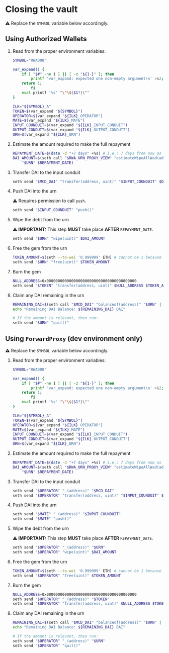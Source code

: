 # Closing the vault

⚠️ Replace the `SYMBOL` variable below accordingly.

## Using Authorized Wallets

1. Read from the proper environment variables:

   ```bash
   SYMBOL="RWA008"
   ```

   ```bash
   var_expand() {
       if [ "$#" -ne 1 ] || [ -z "${1-}" ]; then
           printf 'var_expand: expected one non-empty argument\n' >&2;
       return 1;
           fi
       eval printf '%s' "\"\${$1?}\""
   }

   ILK="${SYMBOL}_A"
   TOKEN=$(var_expand "${SYMBOL}")
   OPERATOR=$(var_expand "${ILK}_OPERATOR")
   MATE=$(var_expand "${ILK}_MATE")
   INPUT_COUNDUIT=$(var_expand "${ILK}_INPUT_CONDUIT")
   OUTPUT_CONDUIT=$(var_expand "${ILK}_OUTPUT_CONDUIT")
   URN=$(var_expand "${ILK}_URN")
   ```

2. Estimate the amount required to make the full repayment

   ```bash
   REPAYMENT_DATE=$(date -d "+7 days" +%s) # i.e.: 7 days from now as UNIX timestamp
   DAI_AMOUNT=$(seth call "$RWA_URN_PROXY_VIEW" "estimateWipeAllWad(address, uint)" \
       "$URN" $REPAYMENT_DATE)
   ```

3. Transfer DAI to the input conduit

   ```bash
   seth send "$MCD_DAI" "transfer(address, uint)" "$INPUT_COUNDUIT" $DAI_AMOUNT
   ```

4. Push DAI into the urn

   ⚠️ Requires permission to call `push`.

   ```bash
   seth send "$INPUT_COUNDUIT" "push()"
   ```

5. Wipe the debt from the urn

   **⚠️ IMPORTANT:** This step **MUST** take place **AFTER** `REPAYMENT_DATE`.

   ```bash
   seth send "$URN" "wipe(uint)" $DAI_AMOUNT
   ```

6. Free the gem from the urn

   ```bash
   TOKEN_AMOUNT=$(seth --to-wei '0.999999' ETH) # cannot be 1 because of rounding issues
   seth send "$URN" "free(uint)" $TOKEN_AMOUNT
   ```

7. Burn the gem

   ```bash
   NULL_ADDRESS=0x0000000000000000000000000000000000000000
   seth send "$TOKEN" "transfer(address, uint)" $NULL_ADDRESS $TOKEN_AMOUNT
   ```

8. Claim any DAI remaining in the urn

   ```bash
   REMAINING_DAI=$(seth call "$MCD_DAI" "balanceof(address)" "$URN" | seth --from-wei)
   echo "Remaining DAI Balance: ${REMAINING_DAI} DAI"

   # If the amount is relevant, then run:
   seth send "$URN" "quit()"
   ```

## Using `ForwardProxy` (dev environment only)

⚠️ Replace the `SYMBOL` variable below accordingly.

1. Read from the proper environment variables:

   ```bash
   SYMBOL="RWA008"
   ```

   ```bash
   var_expand() {
       if [ "$#" -ne 1 ] || [ -z "${1-}" ]; then
           printf 'var_expand: expected one non-empty argument\n' >&2;
       return 1;
           fi
       eval printf '%s' "\"\${$1?}\""
   }

   ILK="${SYMBOL}_A"
   TOKEN=$(var_expand "${SYMBOL}")
   OPERATOR=$(var_expand "${ILK}_OPERATOR")
   MATE=$(var_expand "${ILK}_MATE")
   INPUT_COUNDUIT=$(var_expand "${ILK}_INPUT_CONDUIT")
   OUTPUT_CONDUIT=$(var_expand "${ILK}_OUTPUT_CONDUIT")
   URN=$(var_expand "${ILK}_URN")
   ```

2. Estimate the amount required to make the full repayment

   ```bash
   REPAYMENT_DATE=$(date -d "+7 days" +%s) # i.e.: 7 days from now as UNIX timestamp
   DAI_AMOUNT=$(seth call "$RWA_URN_PROXY_VIEW" "estimateWipeAllWad(address, uint)" \
       "$URN" $REPAYMENT_DATE)
   ```

3. Transfer DAI to the input conduit

   ```bash
   seth send "$OPERATOR" "_(address)" "$MCD_DAI"
   seth send "$OPERATOR" "transfer(address, uint)" "$INPUT_COUNDUIT" $DAI_AMOUNT
   ```

4. Push DAI into the urn

   ```bash
   seth send "$MATE" "_(address)" "$INPUT_COUNDUIT"
   seth send "$MATE" "push()"
   ```

5. Wipe the debt from the urn

   **⚠️ IMPORTANT:** This step **MUST** take place **AFTER** `REPAYMENT_DATE`.

   ```bash
   seth send "$OPERATOR" "_(address)" "$URN"
   seth send "$OPERATOR" "wipe(uint)" $DAI_AMOUNT
   ```

6. Free the gem from the urn

   ```bash
   TOKEN_AMOUNT=$(seth --to-wei '0.999999' ETH) # cannot be 1 because of rounding issues
   seth send "$OPERATOR" "free(uint)" $TOKEN_AMOUNT
   ```

7. Burn the gem

   ```bash
   NULL_ADDRESS=0x0000000000000000000000000000000000000000
   seth send "$OPERATOR" "_(address)" "$TOKEN"
   seth send "$OPERATOR" "transfer(address, uint)" $NULL_ADDRESS $TOKEN_AMOUNT
   ```

8. Claim any DAI remaining in the urn

   ```bash
   REMAINING_DAI=$(seth call "$MCD_DAI" "balanceof(address)" "$URN" | seth --from-wei)
   echo "Remaining DAI Balance: ${REMAINING_DAI} DAI"

   # If the amount is relevant, then run:
   seth send "$OPERATOR" "_(address)" "$URN"
   seth send "$OPERATOR" "quit()"
   ```

